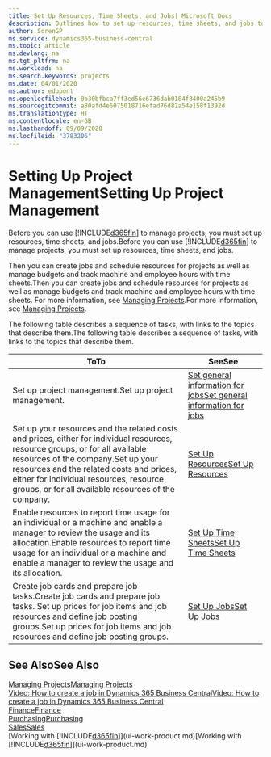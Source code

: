 ```yaml
---
title: Set Up Resources, Time Sheets, and Jobs| Microsoft Docs
description: Outlines how to set up resources, time sheets, and jobs to manage projects.
author: SorenGP
ms.service: dynamics365-business-central
ms.topic: article
ms.devlang: na
ms.tgt_pltfrm: na
ms.workload: na
ms.search.keywords: projects
ms.date: 04/01/2020
ms.author: edupont
ms.openlocfilehash: 0b30bfbca7ff3ed56e6736dab0184f8400a245b9
ms.sourcegitcommit: a80afd4e5075018716efad76d82a54e158f1392d
ms.translationtype: HT
ms.contentlocale: en-GB
ms.lasthandoff: 09/09/2020
ms.locfileid: "3783206"
---
```

# <a name="setting-up-project-management"></a><span data-ttu-id="9062e-103">Setting Up Project Management</span><span class="sxs-lookup"><span data-stu-id="9062e-103">Setting Up Project Management</span></span>
<span data-ttu-id="9062e-104">Before you can use [!INCLUDE[d365fin](includes/d365fin_md.md)] to manage projects, you must set up resources, time sheets, and jobs.</span><span class="sxs-lookup"><span data-stu-id="9062e-104">Before you can use [!INCLUDE[d365fin](includes/d365fin_md.md)] to manage projects, you must set up resources, time sheets, and jobs.</span></span>

<span data-ttu-id="9062e-105">Then you can create jobs and schedule resources for projects as well as manage budgets and track machine and employee hours with time sheets.</span><span class="sxs-lookup"><span data-stu-id="9062e-105">Then you can create jobs and schedule resources for projects as well as manage budgets and track machine and employee hours with time sheets.</span></span> <span data-ttu-id="9062e-106">For more information, see [Managing Projects](projects-manage-projects.md).</span><span class="sxs-lookup"><span data-stu-id="9062e-106">For more information, see [Managing Projects](projects-manage-projects.md).</span></span>  

<span data-ttu-id="9062e-107">The following table describes a sequence of tasks, with links to the topics that describe them.</span><span class="sxs-lookup"><span data-stu-id="9062e-107">The following table describes a sequence of tasks, with links to the topics that describe them.</span></span>

| <span data-ttu-id="9062e-108">To</span><span class="sxs-lookup"><span data-stu-id="9062e-108">To</span></span> | <span data-ttu-id="9062e-109">See</span><span class="sxs-lookup"><span data-stu-id="9062e-109">See</span></span> |
| --- | --- |
| <span data-ttu-id="9062e-110">Set up project management.</span><span class="sxs-lookup"><span data-stu-id="9062e-110">Set up project management.</span></span>|[<span data-ttu-id="9062e-111">Set general information for jobs</span><span class="sxs-lookup"><span data-stu-id="9062e-111">Set general information for jobs</span></span>](projects-how-setup-jobs.md#to-set-general-information-for-jobs)|
| <span data-ttu-id="9062e-112">Set up your resources and the related costs and prices, either for individual resources, resource groups, or for all available resources of the company.</span><span class="sxs-lookup"><span data-stu-id="9062e-112">Set up your resources and the related costs and prices, either for individual resources, resource groups, or for all available resources of the company.</span></span> |[<span data-ttu-id="9062e-113">Set Up Resources</span><span class="sxs-lookup"><span data-stu-id="9062e-113">Set Up Resources</span></span>](projects-how-setup-resources.md) |
| <span data-ttu-id="9062e-114">Enable resources to report time usage for an individual or a machine and enable a manager to review the usage and its allocation.</span><span class="sxs-lookup"><span data-stu-id="9062e-114">Enable resources to report time usage for an individual or a machine and enable a manager to review the usage and its allocation.</span></span> |[<span data-ttu-id="9062e-115">Set Up Time Sheets</span><span class="sxs-lookup"><span data-stu-id="9062e-115">Set Up Time Sheets</span></span>](projects-how-setup-time-sheets.md) |
| <span data-ttu-id="9062e-116">Create job cards and prepare job tasks.</span><span class="sxs-lookup"><span data-stu-id="9062e-116">Create job cards and prepare job tasks.</span></span> <span data-ttu-id="9062e-117">Set up prices for job items and job resources and define job posting groups.</span><span class="sxs-lookup"><span data-stu-id="9062e-117">Set up prices for job items and job resources and define job posting groups.</span></span> |[<span data-ttu-id="9062e-118">Set Up Jobs</span><span class="sxs-lookup"><span data-stu-id="9062e-118">Set Up Jobs</span></span>](projects-how-setup-jobs.md) |

## <a name="see-also"></a><span data-ttu-id="9062e-119">See Also</span><span class="sxs-lookup"><span data-stu-id="9062e-119">See Also</span></span>

[<span data-ttu-id="9062e-120">Managing Projects</span><span class="sxs-lookup"><span data-stu-id="9062e-120">Managing Projects</span></span>](projects-manage-projects.md)  
[<span data-ttu-id="9062e-121">Video: How to create a job in Dynamics 365 Business Central</span><span class="sxs-lookup"><span data-stu-id="9062e-121">Video: How to create a job in Dynamics 365 Business Central</span></span>](https://www.youtube.com/watch?v=VqaPWr7BWmw)  
[<span data-ttu-id="9062e-122">Finance</span><span class="sxs-lookup"><span data-stu-id="9062e-122">Finance</span></span>](finance.md)  
[<span data-ttu-id="9062e-123">Purchasing</span><span class="sxs-lookup"><span data-stu-id="9062e-123">Purchasing</span></span>](purchasing-manage-purchasing.md)  
[<span data-ttu-id="9062e-124">Sales</span><span class="sxs-lookup"><span data-stu-id="9062e-124">Sales</span></span>](sales-manage-sales.md)  
<span data-ttu-id="9062e-125">[Working with [!INCLUDE[d365fin](includes/d365fin_md.md)]](ui-work-product.md)</span><span class="sxs-lookup"><span data-stu-id="9062e-125">[Working with [!INCLUDE[d365fin](includes/d365fin_md.md)]](ui-work-product.md)</span></span>  
